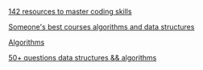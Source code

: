 [142 resources to master coding skills](https://medium.com/better-programming/the-software-engineering-study-guide-bac25b8b61eb)

[Someone's best courses algorithms and data structures](https://medium.freecodecamp.org/these-are-the-best-free-courses-to-learn-data-structures-and-algorithms-in-depth-4d52f0d6b35a)

[Algorithms](http://jeffe.cs.illinois.edu/teaching/algorithms/)

[50+ questions data structures && algorithms](https://hackernoon.com/50-data-structure-and-algorithms-interview-questions-for-programmers-b4b1ac61f5b0)